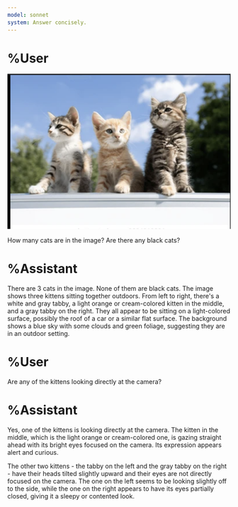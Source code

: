 ```yaml
---
model: sonnet
system: Answer concisely.
---
```

# %User


![image1](cats.png)

How many cats are in the image? Are there any black cats?

# %Assistant

There are 3 cats in the image. None of them are black cats. The image shows three kittens sitting together outdoors. From left to right, there's a white and gray tabby, a light orange or cream-colored kitten in the middle, and a gray tabby on the right. They all appear to be sitting on a light-colored surface, possibly the roof of a car or a similar flat surface. The background shows a blue sky with some clouds and green foliage, suggesting they are in an outdoor setting.

# %User

Are any of the kittens looking directly at the camera?
# %Assistant

Yes, one of the kittens is looking directly at the camera. The kitten in the middle, which is the light orange or cream-colored one, is gazing straight ahead with its bright eyes focused on the camera. Its expression appears alert and curious.

The other two kittens - the tabby on the left and the gray tabby on the right - have their heads tilted slightly upward and their eyes are not directly focused on the camera. The one on the left seems to be looking slightly off to the side, while the one on the right appears to have its eyes partially closed, giving it a sleepy or contented look.